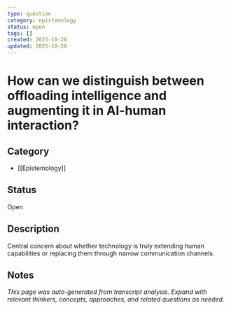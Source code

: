 ```yaml
---
type: question
category: epistemology
status: open
tags: []
created: 2025-10-20
updated: 2025-10-20
---
```


# How can we distinguish between offloading intelligence and augmenting it in AI-human interaction?

## Category

- [[Epistemology]]

## Status

Open

## Description

Central concern about whether technology is truly extending human capabilities or replacing them through narrow communication channels.

## Notes

*This page was auto-generated from transcript analysis. Expand with relevant thinkers, concepts, approaches, and related questions as needed.*
